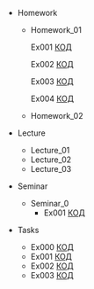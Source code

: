 - Homework
    - Homework_01
    
        Ex001 [КОД](https://github.com/dvmax1984/Csharp25022023/tree/main/Homework/Homework_01/Ex001)
        
        Ex002 [КОД](https://github.com/dvmax1984/Csharp25022023/tree/main/Homework/Homework_01/Ex002)
        
        Ex003 [КОД](https://github.com/dvmax1984/Csharp25022023/tree/main/Homework/Homework_01/Ex003)
        
        Ex004 [КОД](https://github.com/dvmax1984/Csharp25022023/tree/main/Homework/Homework_01/Ex004)

    - Homework_02
        
- Lecture
    - Lecture_01
    - Lecture_02
    - Lecture_03

- Seminar
    - Seminar_0
        - Ex001 [КОД](sdsd)

- Tasks
    - Ex000 [КОД](https://github.com/dvmax1984/Csharp25022023/tree/main/Tasks/Ex000)
    - Ex001 [КОД](https://github.com/dvmax1984/Csharp25022023/tree/main/Tasks/Ex001)
    - Ex002 [КОД](https://github.com/dvmax1984/Csharp25022023/tree/main/Tasks/Ex002)
    - Ex003 [КОД](https://github.com/dvmax1984/Csharp25022023/tree/main/Tasks/Ex003)
